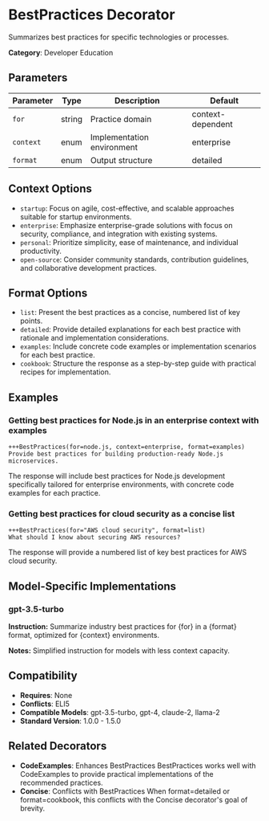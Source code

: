 # BestPractices Decorator

Summarizes best practices for specific technologies or processes.

**Category**: Developer Education

## Parameters

| Parameter | Type | Description | Default |
|-----------|------|-------------|--------|
| `for` | string | Practice domain | context-dependent |
| `context` | enum | Implementation environment | enterprise |
| `format` | enum | Output structure | detailed |

## Context Options

- `startup`: Focus on agile, cost-effective, and scalable approaches suitable for startup environments.
- `enterprise`: Emphasize enterprise-grade solutions with focus on security, compliance, and integration with existing systems.
- `personal`: Prioritize simplicity, ease of maintenance, and individual productivity.
- `open-source`: Consider community standards, contribution guidelines, and collaborative development practices.

## Format Options

- `list`: Present the best practices as a concise, numbered list of key points.
- `detailed`: Provide detailed explanations for each best practice with rationale and implementation considerations.
- `examples`: Include concrete code examples or implementation scenarios for each best practice.
- `cookbook`: Structure the response as a step-by-step guide with practical recipes for implementation.

## Examples

### Getting best practices for Node.js in an enterprise context with examples

```
+++BestPractices(for=node.js, context=enterprise, format=examples)
Provide best practices for building production-ready Node.js microservices.
```

The response will include best practices for Node.js development specifically tailored for enterprise environments, with concrete code examples for each practice.

### Getting best practices for cloud security as a concise list

```
+++BestPractices(for="AWS cloud security", format=list)
What should I know about securing AWS resources?
```

The response will provide a numbered list of key best practices for AWS cloud security.

## Model-Specific Implementations

### gpt-3.5-turbo

**Instruction:** Summarize industry best practices for {for} in a {format} format, optimized for {context} environments.

**Notes:** Simplified instruction for models with less context capacity.


## Compatibility

- **Requires**: None
- **Conflicts**: ELI5
- **Compatible Models**: gpt-3.5-turbo, gpt-4, claude-2, llama-2
- **Standard Version**: 1.0.0 - 1.5.0

## Related Decorators

- **CodeExamples**: Enhances BestPractices BestPractices works well with CodeExamples to provide practical implementations of the recommended practices.
- **Concise**: Conflicts with BestPractices When format=detailed or format=cookbook, this conflicts with the Concise decorator's goal of brevity.

